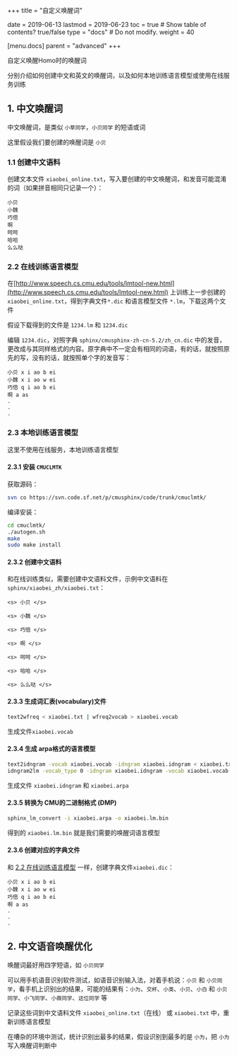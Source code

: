+++
title = "自定义唤醒词"

date = 2019-06-13
lastmod = 2019-06-23
toc = true  # Show table of contents? true/false
type = "docs"  # Do not modify.
weight = 40

[menu.docs]
    parent = "advanced"
+++

自定义唤醒Homo时的唤醒词

分别介绍如何创建中文和英文的唤醒词，以及如何本地训练语言模型或使用在线服务训练

## 1. 中文唤醒词

中文唤醒词，是类似 `小草同学`，`小贝同学` 的短语或词

这里假设我们要创建的唤醒词是 `小贝`

### 1.1 创建中文语料

创建文本文件 `xiaobei_online.txt`，写入要创建的中文唤醒词，和发音可能混淆的词（如果拼音相同只记录一个）：

```
小贝
小魏
巧倍
啊
呵呵
哈哈
么么哒
```

### 2.2 在线训练语言模型

在[http://www.speech.cs.cmu.edu/tools/lmtool-new.html](http://www.speech.cs.cmu.edu/tools/lmtool-new.html) 上训练上一步创建的`xiaobei_online.txt`，得到字典文件`*.dic` 和语言模型文件 `*.lm`，下载这两个文件

假设下载得到的文件是 `1234.lm` 和 `1234.dic`

编辑 `1234.dic`，对照字典 `sphinx/cmusphinx-zh-cn-5.2/zh_cn.dic` 中的发音，更改成与其同样格式的内容。原字典中不一定会有相同的词语，有的话，就按照原先的写，没有的话，就按照单个字的发音写：

```
小贝 x i ao b ei
小魏 x i ao w ei
巧倍 q i ao b ei
啊 a as
.
.
.
```

### 2.3 本地训练语言模型

这里不使用在线服务，本地训练语言模型


#### 2.3.1 安装 `CMUCLMTK`

获取源码：

```bash
svn co https://svn.code.sf.net/p/cmusphinx/code/trunk/cmuclmtk/
```

编译安装：

```bash
cd cmuclmtk/
./autogen.sh
make
sudo make install
```

#### 2.3.2 创建中文语料

和在线训练类似，需要创建中文语料文件，示例中文语料在 `sphinx/xiaobei_zh/xiaobei.txt`：

```
<s> 小贝 </s>

<s> 小魏 </s>

<s> 巧倍 </s>

<s> 啊 </s>

<s> 呵呵 </s>

<s> 哈哈 </s>

<s> 么么哒 </s>
```

#### 2.3.3 生成词汇表(vocabulary)文件

```bash
text2wfreq < xiaobei.txt | wfreq2vocab > xiaobei.vocab
```

生成文件`xiaobei.vocab`

#### 2.3.4 生成 arpa格式的语言模型

```bash
text2idngram -vocab xiaobei.vocab -idngram xiaobei.idngram < xiaobei.txt
idngram2lm -vocab_type 0 -idngram xiaobei.idngram -vocab xiaobei.vocab -arpa xiaobei.arpa
```

生成文件 `xiaobei.idngram` 和 `xiaobei.arpa`

#### 2.3.5 转换为 CMU的二进制格式 (DMP)

```bash
sphinx_lm_convert -i xiaobei.arpa -o xiaobei.lm.bin
```

得到的 `xiaobei.lm.bin` 就是我们需要的唤醒词语言模型

#### 2.3.6 创建对应的字典文件

和 [2.2 在线训练语言模型](#2-2-在线训练语言模型) 一样，创建字典文件`xiaobei.dic`：

```
小贝 x i ao b ei
小魏 x i ao w ei
巧倍 q i ao b ei
啊 a as
.
.
.
```

## 2. 中文语音唤醒优化

唤醒词最好用四字短语，如 `小贝同学`

可以用手机语音识别软件测试，如语音识别输入法，对着手机说：`小贝` 和 `小贝同学`，看手机上识别出的结果，可能的结果有：`小为`、`交杯`、`小类`、`小贝`、`小白` 和 `小贝同学`、`小飞同学`、`小薇同学`、`这位同学` 等

记录这些词到中文语料文件 `xiaobei_online.txt`（在线） 或 `xiaobei.txt` 中，重新训练语言模型

在嘈杂的环境中测试，统计识别出最多的结果，假设识别到最多的是 `小为`，把 `小为` 写入唤醒词判断中